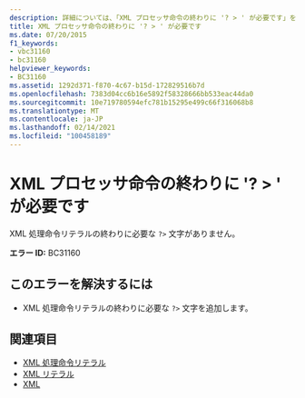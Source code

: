 ```yaml
---
description: 詳細については、「XML プロセッサ命令の終わりに '? > ' が必要です」を参照してください。
title: XML プロセッサ命令の終わりに '? > ' が必要です
ms.date: 07/20/2015
f1_keywords:
- vbc31160
- bc31160
helpviewer_keywords:
- BC31160
ms.assetid: 1292d371-f870-4c67-b15d-172829516b7d
ms.openlocfilehash: 7383d04cc6b16e5892f58328666bb533eac44da0
ms.sourcegitcommit: 10e719780594efc781b15295e499c66f316068b8
ms.translationtype: MT
ms.contentlocale: ja-JP
ms.lasthandoff: 02/14/2021
ms.locfileid: "100458189"
---
```

# <a name="expected-closing--for-xml-processor-instruction"></a>XML プロセッサ命令の終わりに '? > ' が必要です

XML 処理命令リテラルの終わりに必要な `?>` 文字がありません。  
  
 **エラー ID:** BC31160  
  
## <a name="to-correct-this-error"></a>このエラーを解決するには  
  
- XML 処理命令リテラルの終わりに必要な `?>` 文字を追加します。  
  
## <a name="see-also"></a>関連項目

- [XML 処理命令リテラル](../language-reference/xml-literals/xml-processing-instruction-literal.md)
- [XML リテラル](../language-reference/xml-literals/index.md)
- [XML](../programming-guide/language-features/xml/index.md)
